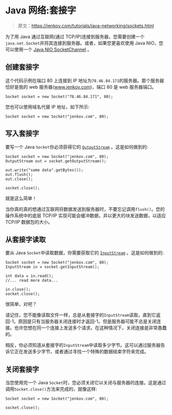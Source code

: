 # Java 网络:套接字

> 原文：<https://jenkov.com/tutorials/java-networking/sockets.html>

为了用 Java 通过互联网(通过 TCP/IP)连接到服务器，您需要创建一个`java.net.Socket`并将其连接到服务器。或者，如果您更喜欢使用 Java NIO，您可以使用一个 [Java NIO SocketChannel](/java-nio/socketchannel.html) 。

## 创建套接字

这个代码示例在端口 80 上连接到 IP 地址为`78.46.84.171`的服务器。那个服务器恰好是我的 web 服务器(www.jenkov.com)，端口 80 是 web 服务器端口。

```
Socket socket = new Socket("78.46.84.171", 80);

```

您也可以使用域名代替 IP 地址，如下所示:

```
Socket socket = new Socket("jenkov.com", 80);

```

## 写入套接字

要写一个 Java `Socket`你必须获得它的 [`OutputStream`](/java-io/outputstream.html) 。这是如何做到的:

```
Socket socket = new Socket("jenkov.com", 80);
OutputStream out = socket.getOutputStream();

out.write("some data".getBytes());
out.flush();
out.close();

socket.close();

```

就是这么简单！

当你真的真的想通过互联网将数据发送到服务器时，不要忘记调用`flush()`。您的操作系统中的底层 TCP/IP 实现可能会缓冲数据，并以更大的块发送数据，以适应 TCP/IP 数据包的大小。

## 从套接字读取

要从 Java `Socket`中读取数据，你需要获取它的 [`InputStream`](/java-io/inputstream.html) 。这是如何做到的:

```
Socket socket = new Socket("jenkov.com", 80);
InputStream in = socket.getInputStream();

int data = in.read();
//... read more data...

in.close();
socket.close();

```

很简单，对吧？

请记住，您不能像读取文件一样，总是从套接字的`InputStream`读取，直到它返回-1。原因是只有当服务器关闭连接时才返回-1。但是服务器可能不总是关闭连接。也许您想在同一个连接上发送多个请求。在这种情况下，关闭连接是非常愚蠢的。

相反，你必须知道从套接字的`InputStream`中读取多少字节。这可以通过服务器告诉它正在发送多少字节，或者通过寻找一个特殊的数据结束字符来完成。

## 关闭套接字

当您使用完一个 Java `Socket`时，您必须关闭它以关闭与服务器的连接。这是通过调用`Socket.close()`方法来完成的，就像这样:

```
Socket socket = new Socket("jenkov.com", 80);

socket.close();

```